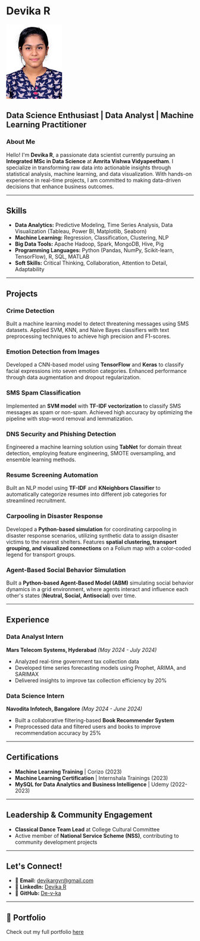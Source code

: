 
# Devika R

![Profile Image](https://github.com/De-v-ka/Devika.github.io/blob/main/Devika%20R.jpg)

## Data Science Enthusiast | Data Analyst | Machine Learning Practitioner

### About Me
Hello! I'm **Devika R**, a passionate data scientist currently pursuing an **Integrated MSc in Data Science** at **Amrita Vishwa Vidyapeetham**. I specialize in transforming raw data into actionable insights through statistical analysis, machine learning, and data visualization. With hands-on experience in real-time projects, I am committed to making data-driven decisions that enhance business outcomes.

---

## Skills

- **Data Analytics:** Predictive Modeling, Time Series Analysis, Data Visualization (Tableau, Power BI, Matplotlib, Seaborn)
- **Machine Learning:** Regression, Classification, Clustering, NLP
- **Big Data Tools:** Apache Hadoop, Spark, MongoDB, Hive, Pig
- **Programming Languages:** Python (Pandas, NumPy, Scikit-learn, TensorFlow), R, SQL, MATLAB
- **Soft Skills:** Critical Thinking, Collaboration, Attention to Detail, Adaptability

---

## Projects

### Crime Detection
Built a machine learning model to detect threatening messages using SMS datasets. Applied SVM, KNN, and Naive Bayes classifiers with text preprocessing techniques to achieve high precision and F1-scores.

### Emotion Detection from Images
Developed a CNN-based model using **TensorFlow** and **Keras** to classify facial expressions into seven emotion categories. Enhanced performance through data augmentation and dropout regularization.

### SMS Spam Classification
Implemented an **SVM model** with **TF-IDF vectorization** to classify SMS messages as spam or non-spam. Achieved high accuracy by optimizing the pipeline with stop-word removal and lemmatization.

### DNS Security and Phishing Detection
Engineered a machine learning solution using **TabNet** for domain threat detection, employing feature engineering, SMOTE oversampling, and ensemble learning methods.

### Resume Screening Automation
Built an NLP model using **TF-IDF** and **KNeighbors Classifier** to automatically categorize resumes into different job categories for streamlined recruitment.

### **Carpooling in Disaster Response**
Developed a **Python-based simulation** for coordinating carpooling in disaster response scenarios, utilizing synthetic data to assign disaster victims to the nearest shelters. Features **spatial clustering, transport grouping, and visualized connections** on a Folium map with a color-coded legend for transport groups.

### **Agent-Based Social Behavior Simulation**
Built a **Python-based Agent-Based Model (ABM)** simulating social behavior dynamics in a grid environment, where agents interact and influence each other's states (**Neutral, Social, Antisocial**) over time.

---

## Experience

### Data Analyst Intern
**Mars Telecom Systems, Hyderabad** *(May 2024 - July 2024)*
- Analyzed real-time government tax collection data
- Developed time series forecasting models using Prophet, ARIMA, and SARIMAX
- Delivered insights to improve tax collection efficiency by 20%

### Data Science Intern
**Navodita Infotech, Bangalore** *(May 2024 - June 2024)*
- Built a collaborative filtering-based **Book Recommender System**
- Preprocessed data and filtered users and books to improve recommendation accuracy by 25%

---

## Certifications

- **Machine Learning Training** | Corizo (2023)
- **Machine Learning Certification** | Internshala Trainings (2023)
- **MySQL for Data Analytics and Business Intelligence** | Udemy (2022-2023)

---

## Leadership & Community Engagement

- **Classical Dance Team Lead** at College Cultural Committee
- Active member of **National Service Scheme (NSS)**, contributing to community development projects

---

## Let's Connect!

- 📧 **Email:** [devikargvr@gmail.com](mailto:devikargvr@gmail.com)
- 💼 **LinkedIn:** [Devika R](https://www.linkedin.com/in/devikar24/)
- 🔗 **GitHub:** [De-v-ka](https://github.com/De-v-ka)

---

## 📜 Portfolio
Check out my full portfolio [here](https://De-v-ka.github.io)

```

